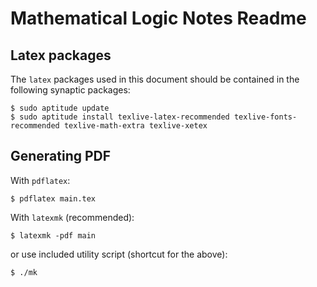 #   Mathematical Logic Notes Readme

## Latex packages

The `latex` packages used in this document should be contained in the
following synaptic packages:

    $ sudo aptitude update
    $ sudo aptitude install texlive-latex-recommended texlive-fonts-recommended texlive-math-extra texlive-xetex



## Generating PDF

With `pdflatex`:

    $ pdflatex main.tex

With `latexmk` (recommended):

    $ latexmk -pdf main

or use included utility script (shortcut for the above):

    $ ./mk
